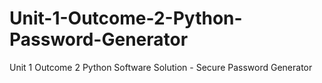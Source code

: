 # Unit-1-Outcome-2-Python-Password-Generator
Unit 1 Outcome 2 Python Software Solution - Secure Password Generator
